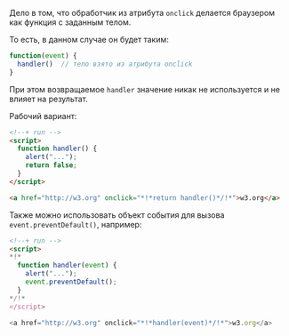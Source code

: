 Дело в том, что обработчик из атрибута `onclick` делается браузером как функция с заданным телом. 

То есть, в данном случае он будет таким:

```js
function(event) {
  handler()  // тело взято из атрибута onclick
}
```

При этом возвращаемое `handler` значение никак не используется и не влияет на результат.

Рабочий вариант:

```html
<!--+ run -->
<script>
  function handler() {
    alert("...");
    return false;
  }
</script>

<a href="http://w3.org" onclick="*!*return handler()*/!*">w3.org</a>
```

Также можно использовать объект события для вызова `event.preventDefault()`, например:

```html
<!--+ run -->
<script>
*!*
  function handler(event) {
    alert("...");
    event.preventDefault();
  }
*/!*
</script>

<a href="http://w3.org" onclick="*!*handler(event)*/!*">w3.org</a>
```

